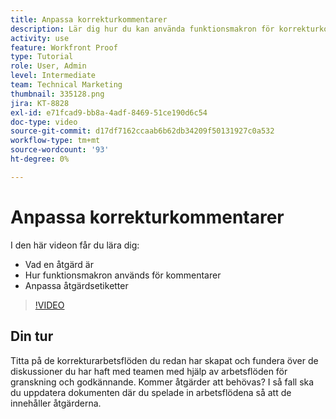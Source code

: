 ```yaml
---
title: Anpassa korrekturkommentarer
description: Lär dig hur du kan använda funktionsmakron för korrekturkommentarer. Lär dig hur du ställer in och anpassar åtgärdsetiketter för korrekturfunktioner.
activity: use
feature: Workfront Proof
type: Tutorial
role: User, Admin
level: Intermediate
team: Technical Marketing
thumbnail: 335128.png
jira: KT-8828
exl-id: e71fcad9-bb8a-4adf-8469-51ce190d6c54
doc-type: video
source-git-commit: d17df7162ccaab6b62db34209f50131927c0a532
workflow-type: tm+mt
source-wordcount: '93'
ht-degree: 0%

---
```


# Anpassa korrekturkommentarer

I den här videon får du lära dig:

* Vad en åtgärd är
* Hur funktionsmakron används för kommentarer
* Anpassa åtgärdsetiketter

>[!VIDEO](https://video.tv.adobe.com/v/3432933/?quality=12&learn=on&enablevpops&captions=swe)

## Din tur

Titta på de korrekturarbetsflöden du redan har skapat och fundera över de diskussioner du har haft med teamen med hjälp av arbetsflöden för granskning och godkännande. Kommer åtgärder att behövas? I så fall ska du uppdatera dokumenten där du spelade in arbetsflödena så att de innehåller åtgärderna.

